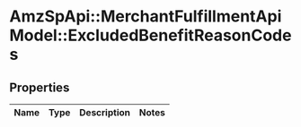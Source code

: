 # AmzSpApi::MerchantFulfillmentApiModel::ExcludedBenefitReasonCodes

## Properties
Name | Type | Description | Notes
------------ | ------------- | ------------- | -------------

